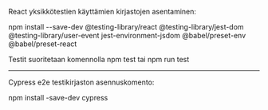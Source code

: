React yksikkötestien käyttämien kirjastojen asentaminen:

npm install --save-dev @testing-library/react @testing-library/jest-dom @testing-library/user-event jest-environment-jsdom @babel/preset-env @babel/preset-react

Testit suoritetaan komennolla npm test tai npm run test

---------------------------------------------------------------------
Cypress e2e testikirjaston asennuskomento:

npm install -save-dev cypress